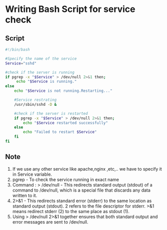 # Writing Bash Script for service check

## Script
```bash
#!/bin/bash

#Specify the name of the service
Service="sshd"

#check if the server is running
if pgrep -x "$Service" > /dev/null 2>&1 then;
     echo "$Service is running."
else
    echo "$Service is not running.Restarting..."

    #Service restrating
    /usr/sbin/sshd -D &

    #check if the server is restarted
    if pgrep -x "$Service" > /dev/null 2>&1 then;
        echo "$Service restarted successfully"
    else
        echo "Failed to restart $Service"
    fi
fi
 ```

## Note
1. If we use any other service like apache,nginx ,etc,.. we have to specify it in Service variable.
2. pgrep - To check the service running in exact name
3. Command :  > /dev/null -  This redirects standard output (stdout) of a command to /dev/null, which is a special file that discards any data written to it.
4. 2>&1 - This redirects standard error (stderr) to the same location as standard output (stdout).
        2 refers to the file descriptor for stderr.
        >&1 means redirect stderr (2) to the same place as stdout (1).
5. Using > /dev/null 2>&1 together ensures that both standard output and error messages are sent to /dev/null.